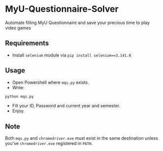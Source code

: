 # MyU-Questionnaire-Solver
Automate filling MyU Questionnaire and save your precious time to play video games

## Requirements
- Install `selenium` module via `pip install selenium==3.141.0`

## Usage
- Open Powershell where `mqs.py` exists.
- Write:
```bash
python mqs.py
```
- Fill your ID, Password and current year and semester.
- Enjoy.

## Note
Both `mqs.py` and `chromedriver.exe` must exist in the same destination unless you've `chromedriver.exe` registered in `PATH`.
